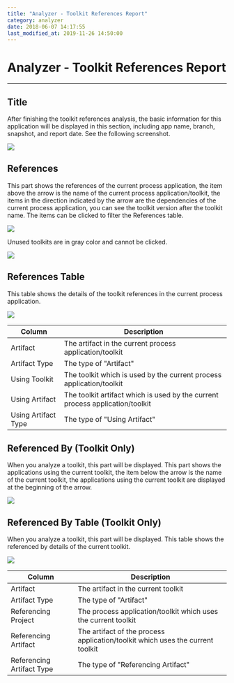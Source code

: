```yaml
---
title: "Analyzer - Toolkit References Report"
category: analyzer
date: 2018-06-07 14:17:55
last_modified_at: 2019-11-26 14:50:00
---
```


# Analyzer - Toolkit References Report
***

## Title

After finishing the toolkit references analysis, the basic information for this application will be displayed in this section, including app name, branch, snapshot, and report date. See the following screenshot.

![][analyzer_toolkit_references_report_title]

## References

This part shows the references of the current process application, the item above the arrow is the name of the current process application/toolkit, the items in the direction indicated by the arrow are the dependencies of the current process application, you can see the toolkit version after the toolkit name. The items can be clicked to filter the References table.

![][analyzer_toolkit_references_report_references]

Unused toolkits are in gray color and cannot be clicked.

![][analyzer_toolkit_references_report_references_unused]

## References Table

This table shows the details of the toolkit references in the current process application.

![][analyzer_toolkit_references_report_references_table]

|   Column                    | Description               |
| --------------------------- |---------------------------|
| Artifact                    |The artifact in the current process application/toolkit|
| Artifact Type               |The type of "Artifact"|
| Using Toolkit               |The toolkit which is used by the current process application/toolkit|
| Using Artifact              |The toolkit artifact which is used by the current process application/toolkit|
| Using Artifact Type         |The type of "Using Artifact"|

## Referenced By (Toolkit Only)

When you analyze a toolkit, this part will be displayed. This part shows the applications using the current toolkit, the item below the arrow is the name of the current toolkit, the applications using the current toolkit are displayed at the beginning of the arrow.

![][analyzer_toolkit_references_report_referenced_by]

## Referenced By Table (Toolkit Only)

When you analyze a toolkit, this part will be displayed. This table shows the referenced by details of the current toolkit.

![][analyzer_toolkit_references_report_referenced_by_report]

|   Column                    | Description               |
| --------------------------- |---------------------------|
| Artifact                    |The artifact in the current toolkit|
| Artifact Type               |The type of "Artifact"|
| Referencing Project         |The process application/toolkit which uses the current toolkit|
| Referencing Artifact        |The artifact of the process application/toolkit which uses the current toolkit|
| Referencing Artifact Type   |The type of "Referencing Artifact"|

[analyzer_toolkit_references_report_title]: ../images/analyzer/analyzer_toolkit_references_report_title.png
[analyzer_toolkit_references_report_references]: ../images/analyzer/analyzer_toolkit_references_report_references.png
[analyzer_toolkit_references_report_references_unused]: ../images/analyzer/analyzer_toolkit_references_report_references_unused.png
[analyzer_toolkit_references_report_references_table]: ../images/analyzer/analyzer_toolkit_references_report_references_table.png
[analyzer_toolkit_references_report_referenced_by]: ../images/analyzer/analyzer_toolkit_references_report_referenced_by.png
[analyzer_toolkit_references_report_referenced_by_report]: ../images/analyzer/analyzer_toolkit_references_report_referenced_by_report.png